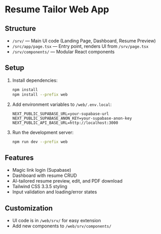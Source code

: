 # Resume Tailor Web App

## Structure

- `/srv/` — Main UI code (Landing Page, Dashboard, Resume Preview)
- `/src/app/page.tsx` — Entry point, renders UI from `/srv/page.tsx`
- `/srv/components/` — Modular React components

## Setup

1. Install dependencies:
   ```sh
   npm install
   npm install --prefix web
   ```
2. Add environment variables to `/web/.env.local`:
   ```env
   NEXT_PUBLIC_SUPABASE_URL=your-supabase-url
   NEXT_PUBLIC_SUPABASE_ANON_KEY=your-supabase-anon-key
   NEXT_PUBLIC_API_BASE_URL=http://localhost:3000
   ```
3. Run the development server:
   ```sh
   npm run dev --prefix web
   ```

## Features
- Magic link login (Supabase)
- Dashboard with resume CRUD
- AI-tailored resume preview, edit, and PDF download
- Tailwind CSS 3.3.5 styling
- Input validation and loading/error states

## Customization
- UI code is in `/web/srv/` for easy extension
- Add new components to `/web/srv/components/`
